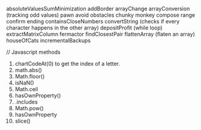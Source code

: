 absoluteValuesSumMinimization
addBorder
arrayChange
arrayConversion (tracking odd values)
pawn
avoid obstacles
chunky monkey
compose range
confirm ending
containsCloseNumbers
convertString (checks if every character happens in the other array)
depositProfit (while loop)
extractMatrixColumn
fermactor
findClosestPair
flattenArray (flaten an array)
houseOfCats
incrementalBackups

// Javascript methods
1. chartCodeAt(0) to get the index of a letter.
2. math.abs()
3. Math.floor()
4. isNaN()
5. Math.ceil
6. hasOwnProperty()
7. .includes
8. Math.pow()
9. hasOwnProperty
10. slice()